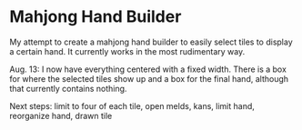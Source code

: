 # Mahjong Hand Builder
 
My attempt to create a mahjong hand builder to easily select tiles to display a certain hand. It currently works in the most rudimentary way.

Aug. 13: I now have everything centered with a fixed width. There is a box for where the selected tiles show up and a box for the final hand, although that currently contains nothing.

Next steps: limit to four of each tile, open melds, kans, limit hand, reorganize hand, drawn tile
